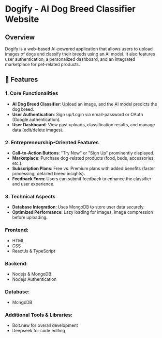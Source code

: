 # Dogify - AI Dog Breed Classifier Website

## Overview
Dogify is a web-based AI-powered application that allows users to upload images of dogs and classify their breeds using an AI model. It also features user authentication, a personalized dashboard, and an integrated marketplace for pet-related products.

## 🚀 Features

### 1. Core Functionalities
- **AI Dog Breed Classifier**: Upload an image, and the AI model predicts the dog breed.
- **User Authentication**: Sign up/Login via email-password or OAuth (Google authentication).
- **User Dashboard**: View past uploads, classification results, and manage data (edit/delete images).

### 2. Entrepreneurship-Oriented Features
- **Call-to-Action Buttons**: "Try Now" or "Sign Up" prominently displayed.
- **Marketplace**: Purchase dog-related products (food, beds, accessories, etc.).
- **Subscription Plans**: Free vs. Premium plans with added benefits (faster processing, detailed breed insights).
- **Feedback Form**: Users can submit feedback to enhance the classifier and user experience.

### 3. Technical Aspects
- **Database Integration**: Uses MongoDB to store user data securely.
- **Optimized Performance**: Lazy loading for images, image compression before uploading.

### Frontend:
- HTML
- CSS
- ReactJs & TypeScript

### Backend:
- Nodejs & MongoDB
- Nodejs Authentication 

### Database:
- MongoDB

### Additional Tools & Libraries:
- Bolt.new for overall development
- Deepseek for code editing

